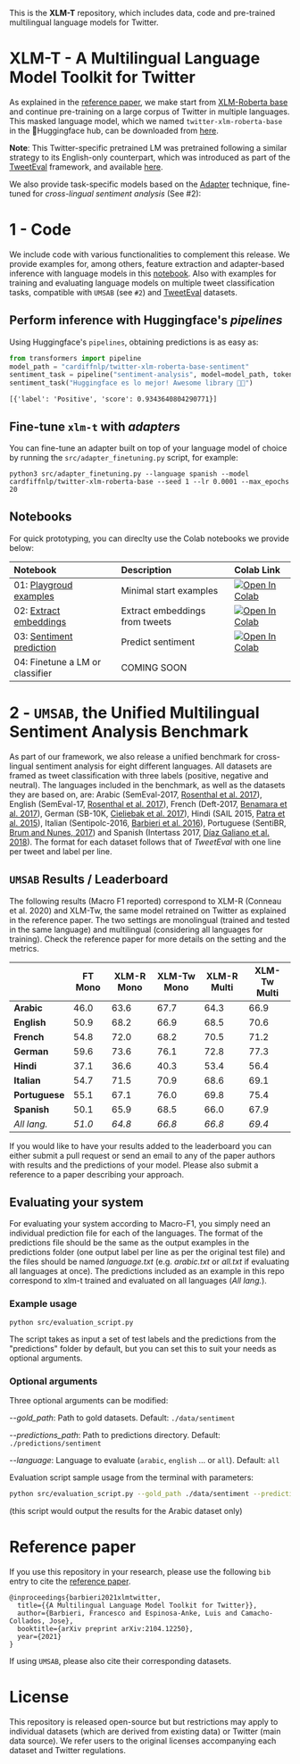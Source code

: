 This is the **XLM-T** repository, which includes data, code and pre-trained multilingual language models for Twitter.

# XLM-T - A Multilingual Language Model Toolkit for Twitter

As explained in the [reference paper](https://arxiv.org/abs/2104.12250), we make start from [XLM-Roberta base](https://huggingface.co/transformers/model_doc/xlmroberta.html) and continue pre-training on a large corpus of Twitter in multiple languages. This masked language model, which we named `twitter-xlm-roberta-base` in the 🤗Huggingface hub, can be downloaded from [here](https://huggingface.co/cardiffnlp/twitter-xlm-roberta-base). 

**Note**: This Twitter-specific pretrained LM was pretrained following a similar strategy to its English-only counterpart, which was introduced as part of the [TweetEval](https://github.com/cardiffnlp/tweeteval) framework, and available [here](https://huggingface.co/cardiffnlp/twitter-roberta-base).

We also provide task-specific models based on the [Adapter](https://adapterhub.ml/) technique, fine-tuned for *cross-lingual sentiment analysis* (See #2):

# 1 - Code

We include code with various functionalities to complement this release. We provide examples for, among others, feature extraction and adapter-based inference with language models in this [notebook](https://github.com/cardiffnlp/xlm-t/blob/main/notebooks/twitter-xlm-roberta-base.ipynb). Also with examples for training and evaluating language models on multiple tweet classification tasks, compatible with `UMSAB` (see `#2`) and [TweetEval](https://github.com/cardiffnlp/tweeteval/tree/main/datasets) datasets.

## Perform inference with Huggingface's _pipelines_

Using Huggingface's `pipelines`, obtaining predictions is as easy as:

```python
from transformers import pipeline
model_path = "cardiffnlp/twitter-xlm-roberta-base-sentiment"
sentiment_task = pipeline("sentiment-analysis", model=model_path, tokenizer=model_path)
sentiment_task("Huggingface es lo mejor! Awesome library 🤗😎")
```
```
[{'label': 'Positive', 'score': 0.9343640804290771}]
```

## Fine-tune `xlm-t` with _adapters_

You can fine-tune an adapter built on top of your language model of choice by running the `src/adapter_finetuning.py` script, for example:

```
python3 src/adapter_finetuning.py --language spanish --model cardfiffnlp/twitter-xlm-roberta-base --seed 1 --lr 0.0001 --max_epochs 20
```

## Notebooks

For quick prototyping, you can direclty use the Colab notebooks we provide below:

| Notebook        | Description          | Colab Link   |
|:----------------|:---------------------|:--|
| 01: [Playgroud examples](https://github.com/cardiffnlp/xlm-t/blob/main/notebooks/XLM_T_Playground.ipynb) | Minimal start examples | [![Open In Colab](https://colab.research.google.com/assets/colab-badge.svg)](https://colab.research.google.com/drive/1pGUCW250eHbzIQiENdVx2n65ZJADOi80?usp=sharing) |
| 02: [Extract embeddings](https://colab.research.google.com/drive/1Kzus4mK5w9qcS96M2hiUrxhM1HicfyxT?usp=sharing&authuser=1) | Extract embeddings from tweets | [![Open In Colab](https://colab.research.google.com/assets/colab-badge.svg)](https://colab.research.google.com/drive/1Kzus4mK5w9qcS96M2hiUrxhM1HicfyxT?usp=sharing) |
| 03: [Sentiment prediction](https://colab.research.google.com/drive/1z56quMJuAHE0486az7SCGEEC3PP2xnq7?usp=sharing&authuser=1) | Predict sentiment | [![Open In Colab](https://colab.research.google.com/assets/colab-badge.svg)](https://colab.research.google.com/drive/1z56quMJuAHE0486az7SCGEEC3PP2xnq7?usp=sharing) |
| 04: Finetune a LM or classifier | COMING SOON | |

# 2 - `UMSAB`, the Unified Multilingual Sentiment Analysis Benchmark

As part of our framework, we also release a unified benchmark for cross-lingual sentiment analysis for eight different languages. All datasets are framed as tweet classification with three labels (positive, negative and neutral). The languages included in the benchmark, as well as the datasets they are based on, are: Arabic (SemEval-2017, [Rosenthal et al. 2017](https://www.aclweb.org/anthology/S17-2088.pdf)), English (SemEval-17, [Rosenthal et al. 2017](https://www.aclweb.org/anthology/S17-2088.pdf)), French (Deft-2017, [Benamara et al. 2017](https://oatao.univ-toulouse.fr/19108/1/benamara_19108.pdf)), German (SB-10K, [Cieliebak et al. 2017](https://www.aclweb.org/anthology/W17-1106.pdf)), Hindi (SAIL 2015, [Patra et al. 2015](http://citeseerx.ist.psu.edu/viewdoc/download?doi=10.1.1.728.5241&rep=rep1&type=pdf)), Italian (Sentipolc-2016, [Barbieri et al. 2016](https://hal.inria.fr/hal-01414731/file/paper_026.pdf)), Portuguese (SentiBR, [Brum and Nunes, 2017](https://www.aclweb.org/anthology/L18-1658.pdf)) and Spanish (Intertass 2017, [Díaz Galiano et al. 2018](https://rua.ua.es/dspace/bitstream/10045/74613/1/PLN_60_04.pdf)). The format for each dataset follows that of *TweetEval* with one line per tweet and label per line. 

## `UMSAB` Results / Leaderboard

The following results (Macro F1 reported) correspond to XLM-R (Conneau et al. 2020) and XLM-Tw, the same model retrained on Twitter as explained in the reference paper. The two settings are monolingual (trained and tested in the same language) and multilingual (considering all languages for training).  Check the reference paper for more details on the setting and the metrics.

|     | FT Mono | XLM-R Mono | XLM-Tw Mono | XLM-R Multi | XLM-Tw Multi |
|-----|---------|-------------|-------------|--------------|--------------|
| **Arabic**  |   46.0  |     63.6    |     67.7    |     64.3     |     66.9     |
| **English**  |   50.9  |     68.2    |     66.9    |     68.5     |     70.6     |
| **French**  |   54.8  |     72.0    |     68.2    |     70.5     |     71.2     |
| **German**  |   59.6  |     73.6    |     76.1    |     72.8     |     77.3     |
| **Hindi**  |   37.1  |     36.6    |     40.3    |     53.4     |     56.4     |
| **Italian**  |   54.7  |     71.5    |     70.9    |     68.6     |     69.1     |
| **Portuguese**  |   55.1  |     67.1    |     76.0    |     69.8     |     75.4     |
| **Spanish**  |   50.1  |     65.9    |     68.5    |     66.0     |     67.9     |
| *All lang.* |   *51.0*  |     *64.8*    |     *66.8*    |     *66.8*     |     *69.4*     |

If you would like to have your results added to the leaderboard you can either submit a pull request or send an email to any of the paper authors with results and the predictions of your model. Please also submit a reference to a paper describing your approach.

## Evaluating your system

For evaluating your system according to Macro-F1, you simply need an individual prediction file for each of the languages. The format of the predictions file should be the same as the output examples in the predictions folder (one output label per line as per the original test file) and the files should be named *language.txt* (e.g. *arabic.txt* or *all.txt* if evaluating all languages at once). The predictions included as an example in this repo correspond to xlm-t trained and evaluated on all languages (*All lang.*).

### Example usage

```
python src/evaluation_script.py
```

The script takes as input a set of test labels and the predictions from the "predictions" folder by default, but you can set this to suit your needs as optional arguments.

### Optional arguments

Three optional arguments can be modified:

*--gold_path*: Path to gold datasets. Default: `./data/sentiment`

*--predictions_path*: Path to predictions directory. Default: `./predictions/sentiment`

*--language*: Language to evaluate (`arabic`, `english` ... or `all`). Default: `all`

Evaluation script sample usage from the terminal with parameters:

```bash
python src/evaluation_script.py --gold_path ./data/sentiment --predictions_path ./predictions/sentiment --language arabic
```
(this script would output the results for the Arabic dataset only)

# Reference paper

If you use this repository in your research, please use the following `bib` entry to cite the [reference paper](https://arxiv.org/abs/2104.12250).

```
@inproceedings{barbieri2021xlmtwitter,
  title={{A Multilingual Language Model Toolkit for Twitter}},
  author={Barbieri, Francesco and Espinosa-Anke, Luis and Camacho-Collados, Jose},
  booktitle={arXiv preprint arXiv:2104.12250},
  year={2021}
}
```

If using `UMSAB`, please also cite their corresponding datasets.

# License

This repository is released open-source but but restrictions may apply to individual datasets (which are derived from existing data) or Twitter (main data source). We refer users to the original licenses accompanying each dataset and Twitter regulations.
